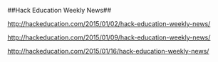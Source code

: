 ##Hack Education Weekly News##

http://hackeducation.com/2015/01/02/hack-education-weekly-news/

http://hackeducation.com/2015/01/09/hack-education-weekly-news/

http://hackeducation.com/2015/01/16/hack-education-weekly-news/
